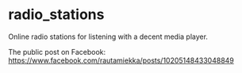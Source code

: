 # radio_stations
Online radio stations for listening with a decent media player.

The public post on Facebook: https://www.facebook.com/rautamiekka/posts/10205148433048849
